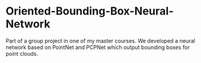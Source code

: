 # Oriented-Bounding-Box-Neural-Network
 Part of a group project in one of my master courses. We developed a neural network based on PointNet and PCPNet which output bounding boxes for point clouds.
